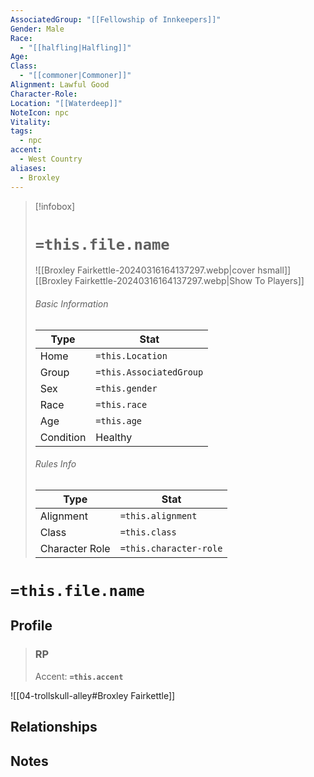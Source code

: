 ```yaml
---
AssociatedGroup: "[[Fellowship of Innkeepers]]"
Gender: Male
Race:
  - "[[halfling|Halfling]]"
Age: 
Class:
  - "[[commoner|Commoner]]"
Alignment: Lawful Good
Character-Role: 
Location: "[[Waterdeep]]"
NoteIcon: npc
Vitality: 
tags:
  - npc
accent:
  - West Country
aliases:
  - Broxley
---
```




> [!infobox]
> # `=this.file.name`
> ![[Broxley Fairkettle-20240316164137297.webp|cover hsmall]]
> [[Broxley Fairkettle-20240316164137297.webp|Show To Players]]
> ###### Basic Information
> Type |  Stat |
> ---|---|
> Home | `=this.Location` |
> Group | `=this.AssociatedGroup` |
> Sex | `=this.gender` |
> Race | `=this.race` |
> Age | `=this.age` |
> Condition | Healthy |
> ###### Rules Info
> Type |  Stat |
> ---|---|
> Alignment | `=this.alignment` |
> Class | `=this.class` |
> Character Role | `=this.character-role` |

# `=this.file.name`
## Profile

> ### RP
> Accent: **`=this.accent`**

![[04-trollskull-alley#Broxley Fairkettle]]

## Relationships

## Notes
